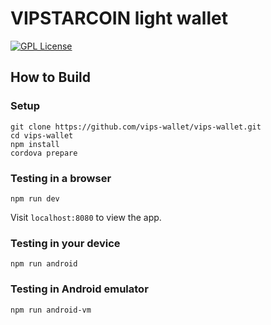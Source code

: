 # VIPSTARCOIN light wallet

[![GPL License](http://img.shields.io/badge/license-GPL-blue.svg?style=flat)](LICENSE)

## How to Build

### Setup

```
git clone https://github.com/vips-wallet/vips-wallet.git
cd vips-wallet
npm install
cordova prepare
```

### Testing in a browser

```
npm run dev
```

Visit `localhost:8080` to view the app.

### Testing in your device

```
npm run android
```

### Testing in Android emulator

```
npm run android-vm
```
